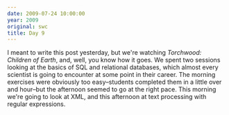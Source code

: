 ```yaml
---
date: 2009-07-24 10:00:00
year: 2009
original: swc
title: Day 9
---
```

<p>I meant to write this post yesterday, but we're watching <em>Torchwood: Children of Earth</em>, and, well, you know how it goes.  We spent two sessions looking at the basics of SQL and relational databases, which almost every scientist is going to encounter at some point in their career. The morning exercises were obviously too easy–students completed them in a little over and hour–but the afternoon seemed to go at the right pace. This morning we're going to look at XML, and this afternoon at text processing with regular expressions.</p>
